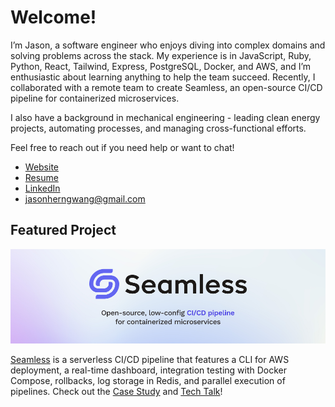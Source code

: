# Welcome!

I’m Jason, a software engineer who enjoys diving into complex domains and solving problems across the stack. My experience is in JavaScript, Ruby, Python, React, Tailwind, Express, PostgreSQL, Docker, and AWS, and I’m enthusiastic about learning anything to help the team succeed. Recently, I collaborated with a remote team to create Seamless, an open-source CI/CD pipeline for containerized microservices.

I also have a background in mechanical engineering - leading clean energy projects, automating processes, and managing cross-functional efforts.

Feel free to reach out if you need help or want to chat!

- [Website](https://www.jasonherngwang.com/)
- [Resume](https://jasonherngwang.com/Jason_Wang_Resume.pdf)
- [LinkedIn](https://www.linkedin.com/in/jasonherngwang/)
- [jasonherngwang@gmail.com](mailto:jasonherngwang@gmail.com)

## Featured Project

![Seamless CI/CD](og-seamless.png)

[Seamless](https://seamless-cicd.com/) is a serverless CI/CD pipeline that features a CLI for AWS deployment, a real-time dashboard, integration testing with Docker Compose, rollbacks, log storage in Redis, and parallel execution of pipelines. Check out the [Case Study](https://seamless-cicd.com/case-study) and [Tech Talk](https://www.youtube.com/watch?v=L-WuIpvBv38)!
